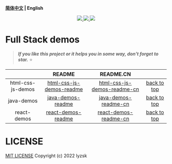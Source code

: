 **[简体中文](./README.CN.md) | English**

<p align="center">
    <a href="https://github.com/lyzsk/full-stack-demos/blob/master/LICENSE">
        <img src="https://img.shields.io/github/license/lyzsk/full-stack-demos.svg?style=plastic&logo=github" />
    </a>
    <a href="https://github.com/lyzsk/full-stack-demos/members">
        <img src="https://img.shields.io/github/forks/lyzsk/full-stack-demos.svg?style=plastic&logo=github" />
    </a>
    <a href="https://github.com/lyzsk/full-stack-demos/stargazers">
        <img src="https://img.shields.io/github/stars/lyzsk/full-stack-demos.svg?style=plastic&logo=github" />
    </a>
</p>

# Full Stack demos

> **_If you like this project or it helps you in some way, don't forget to star._** :star:

|                   |           README           |           README.CN           |               |
| :---------------: | :------------------------: | :---------------------------: | :-----------: |
| html-css-js-demos | [html-css-js-demos-readme] | [html-css-js-demos-readme-cn] | [back to top] |
|    java-demos     |    [java-demos-readme]     |    [java-demos-readme-cn]     | [back to top] |
|    react-demos    |    [react-demos-readme]    |    [react-demos-readme-cn]    | [back to top] |

# LICENSE

[MIT LICENSE] Copyright (c) 2022 lyzsk

[mit license]: https://github.com/lyzsk/full-stack-demos/blob/master/LICENSE
[back to top]: #full-stack-demos
[html-css-js-demos-readme]: ./html-css-js-demos/README.md
[html-css-js-demos-readme-cn]: ./html-css-js-demos/README.CN.md
[java-demos-readme]: ./java-demos/README.md
[java-demos-readme-cn]: ./java-demos/README.CN.md
[react-demos-readme]: ./react-demos/README.md
[react-demos-readme-cn]: ./react-demos/README.CN.md

